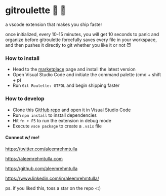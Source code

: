 # gitroulette 🚢 🎲

a vscode extension that makes you ship faster

once initialized, every 10-15 minutes, you will get 10 seconds to panic and organize before gitroulette forcefully saves every file in your workspace, and then pushes it directly to git whether you like it or not 😈

### How to install

- Head to the [marketplace](https://marketplace.visualstudio.com/items?itemName=AleemRehmtulla.gitroulette) page and install the latest version
- Open Visual Studio Code and initiate the command palette (cmd + shift + p)
- Run `Git Roulette: GTFOL` and begin shipping faster

### How to develop

- Clone this [GitHub repo](https://github.com/aleemrehmtulla/gitroulette) and open it in Visual Studio Code
- Run `npm install` to install dependencies
- Hit `fn + F5` to run the extension in debug mode
- Execute `vsce package` to create a `.vsix` file

#### Connect w/ me!

https://twitter.com/aleemrehmtulla

https://aleemrehmtulla.com

https://github.com/aleemrehmtulla

https://www.linkedin.com/in/aleemrehmtulla/

ps. if you liked this, toss a star on the repo <:)
